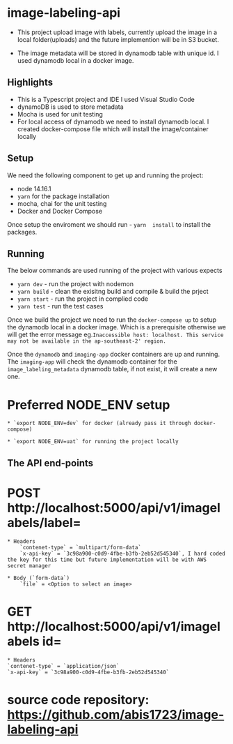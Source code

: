# image-labeling-api

* This project upload image with labels, currently upload the image in a local folder(uploads) and the future implemention will be in S3 bucket.

* The image metadata will be stored in dynamodb table with unique id. I used dynamodb local in a docker image.

## Highlights

* This is a Typescript project and IDE I used  Visual Studio Code
* dynamoDB is used to store metadata 
* Mocha is used for unit testing
* For local access of dynamodb we need to install dynamodb local. I created docker-compose file which will install the image/container locally

## Setup
We need the following component to get up and running the project:

* node 14.16.1
* `yarn` for the package installation
* mocha, chai for the unit testing
* Docker and Docker Compose

Once setup the enviroment we should run - 
`yarn  install` to install the packages.

## Running
The below commands are used running of the project with various expects

* `yarn dev` - run the project with nodemon
* `yarn build` - clean the exisitng build and compile & build the prject
* `yarn start` - run the project in complied code
* `yarn test` - run the test cases

Once we build the project we need to run the `docker-compose up` to setup the dynamodb local in a docker image. Which is a prerequisite otherwise we will get the error message eg.`Inaccessible host: localhost. This service may not be available in the ap-southeast-2' region.`

Once the `dynamodb` and  `imaging-app` docker containers are up and running. The `imaging-app` will check the dynamodb container for the `image_labeling_metadata` dynamodb table, if not exist, it will create a new one.

# Preferred NODE_ENV setup
    * `export NODE_ENV=dev` for docker (already pass it through docker-compose)

    * `export NODE_ENV=uat` for running the project locally 


## The API end-points
# POST http://localhost:5000/api/v1/imagelabels/label=<any text>
    * Headers 
        `contenet-type` = `multipart/form-data`
        `x-api-key` = `3c98a900-c0d9-4fbe-b3fb-2eb52d545340`, I hard coded the key for this time but future implementation will be with AWS secret manager

    * Body (`form-data`)
        `file` = <Option to select an image>

# GET http://localhost:5000/api/v1/imagelabels id=<UUID>
    * Headers 
    `contenet-type` = `application/json`
    `x-api-key` = `3c98a900-c0d9-4fbe-b3fb-2eb52d545340`
    
# source code repository: https://github.com/abis1723/image-labeling-api